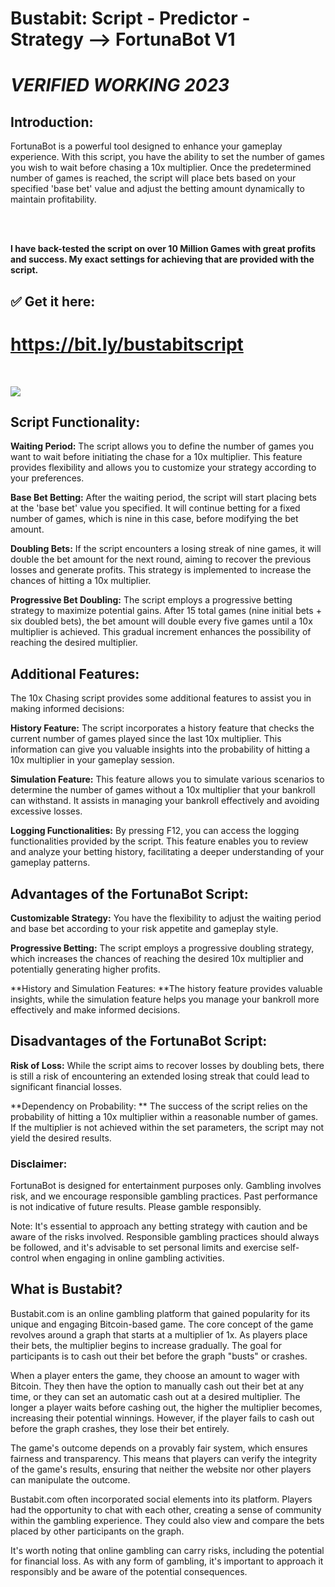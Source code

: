 # Bustabit: Script - Predictor - Strategy --> FortunaBot V1
# *VERIFIED WORKING 2023*

## Introduction:
FortunaBot is a powerful tool designed to enhance your gameplay experience. With this script, you have the ability to set the number of games you wish to wait before chasing a 10x multiplier. Once the predetermined number of games is reached, the script will place bets based on your specified 'base bet' value and adjust the betting amount dynamically to maintain profitability.

<br>
<br>

**I have back-tested the script on over 10 Million Games with great profits and success. My exact settings for achieving that are provided with the script.**


## ✅ Get it here:
# https://bit.ly/bustabitscript
<br>

![](https://i.ibb.co/BTswQpQ/Screenshot-2023-07-11-005113.png)

## Script Functionality:

**Waiting Period:** The script allows you to define the number of games you want to wait before initiating the chase for a 10x multiplier. This feature provides flexibility and allows you to customize your strategy according to your preferences.

**Base Bet Betting:** After the waiting period, the script will start placing bets at the 'base bet' value you specified. It will continue betting for a fixed number of games, which is nine in this case, before modifying the bet amount.

**Doubling Bets:** If the script encounters a losing streak of nine games, it will double the bet amount for the next round, aiming to recover the previous losses and generate profits. This strategy is implemented to increase the chances of hitting a 10x multiplier.

**Progressive Bet Doubling:** The script employs a progressive betting strategy to maximize potential gains. After 15 total games (nine initial bets + six doubled bets), the bet amount will double every five games until a 10x multiplier is achieved. This gradual increment enhances the possibility of reaching the desired multiplier.

## Additional Features:
The 10x Chasing script provides some additional features to assist you in making informed decisions:

**History Feature:** The script incorporates a history feature that checks the current number of games played since the last 10x multiplier. This information can give you valuable insights into the probability of hitting a 10x multiplier in your gameplay session.

**Simulation Feature:** This feature allows you to simulate various scenarios to determine the number of games without a 10x multiplier that your bankroll can withstand. It assists in managing your bankroll effectively and avoiding excessive losses.

**Logging Functionalities:** By pressing F12, you can access the logging functionalities provided by the script. This feature enables you to review and analyze your betting history, facilitating a deeper understanding of your gameplay patterns.

## Advantages of the FortunaBot Script:

**Customizable Strategy:** You have the flexibility to adjust the waiting period and base bet according to your risk appetite and gameplay style.

**Progressive Betting:** The script employs a progressive doubling strategy, which increases the chances of reaching the desired 10x multiplier and potentially generating higher profits.

**History and Simulation Features: **The history feature provides valuable insights, while the simulation feature helps you manage your bankroll more effectively and make informed decisions.

## Disadvantages of the FortunaBot Script:

**Risk of Loss:** While the script aims to recover losses by doubling bets, there is still a risk of encountering an extended losing streak that could lead to significant financial losses.

**Dependency on Probability: ** The success of the script relies on the probability of hitting a 10x multiplier within a reasonable number of games. If the multiplier is not achieved within the set parameters, the script may not yield the desired results.


### Disclaimer: 
FortunaBot is designed for entertainment purposes only. Gambling involves risk, and we encourage responsible gambling practices. Past performance is not indicative of future results. Please gamble responsibly.

Note: It's essential to approach any betting strategy with caution and be aware of the risks involved. Responsible gambling practices should always be followed, and it's advisable to set personal limits and exercise self-control when engaging in online gambling activities.


## What is Bustabit?
Bustabit.com is an online gambling platform that gained popularity for its unique and engaging Bitcoin-based game. The core concept of the game revolves around a graph that starts at a multiplier of 1x. As players place their bets, the multiplier begins to increase gradually. The goal for participants is to cash out their bet before the graph "busts" or crashes.

When a player enters the game, they choose an amount to wager with Bitcoin. They then have the option to manually cash out their bet at any time, or they can set an automatic cash out at a desired multiplier. The longer a player waits before cashing out, the higher the multiplier becomes, increasing their potential winnings. However, if the player fails to cash out before the graph crashes, they lose their bet entirely.

The game's outcome depends on a provably fair system, which ensures fairness and transparency. This means that players can verify the integrity of the game's results, ensuring that neither the website nor other players can manipulate the outcome.

Bustabit.com often incorporated social elements into its platform. Players had the opportunity to chat with each other, creating a sense of community within the gambling experience. They could also view and compare the bets placed by other participants on the graph.

It's worth noting that online gambling can carry risks, including the potential for financial loss. As with any form of gambling, it's important to approach it responsibly and be aware of the potential consequences.
